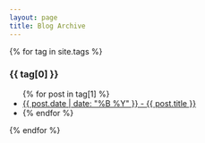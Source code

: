 ```yaml
---
layout: page
title: Blog Archive
---
```


{% for tag in site.tags %}
  <h3>{{ tag[0] }}</h3>
  <ul>
    {% for post in tag[1] %}
      <!--<li><a href="{{ post.url }}">{{ post.date | date: "%B %Y" }} - {{ post.title }}</a></li>-->
   <li> <a href="[{{ post.url }}](https://kundubanhimitra.github.io/banhimitrak.github.io/2021/03/08/blog-post-title-from-file-name.html)">{{ post.date | date: "%B %Y" }} - {{ post.title }}</a><li>
    {% endfor %}
  </ul>
{% endfor %}
